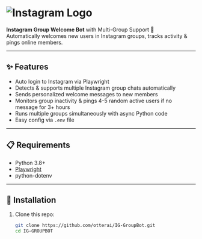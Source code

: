 # ![Instagram Logo](https://upload.wikimedia.org/wikipedia/commons/e/e7/Instagram_logo_2016.svg)

**Instagram Group Welcome Bot** with Multi-Group Support 🚀  
Automatically welcomes new users in Instagram groups, tracks activity & pings online members.

---

## ✨ Features

- Auto login to Instagram via Playwright  
- Detects & supports multiple Instagram group chats automatically  
- Sends personalized welcome messages to new members  
- Monitors group inactivity & pings 4-5 random active users if no message for 3+ hours  
- Runs multiple groups simultaneously with async Python code  
- Easy config via `.env` file

---

## 📋 Requirements

- Python 3.8+  
- [Playwright](https://playwright.dev/python/)  
- python-dotenv

---

## 🚀 Installation

1. Clone this repo:

   ```bash
   git clone https://github.com/otterai/IG-GroupBot.git
   cd IG-GROUPBOT
   
